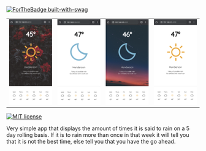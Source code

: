 [![ForTheBadge built-with-swag](http://ForTheBadge.com/images/badges/built-with-swag.svg)](https://GitHub.com/sapiobeasley/)

|   |   |   |   |
|---|---|---|---|
|  ![BG Day](/src/assets/bg-day.png) | ![white night](/src/assets/white-night.png)  |  ![BG Night](/src/assets/bg-night.png) | ![white day](/src/assets/white-day.png)  |

[![MIT license](https://img.shields.io/badge/License-MIT-blue.svg)](https://lbesson.mit-license.org/)

Very simple app that displays the amount of times it is said to rain on a 5 day rolling basis. If it is to rain more than once in that week it will tell you that it is not the best time, else tell you that you have the go ahead.
